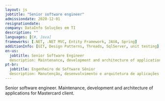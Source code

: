 ```yaml
---
layout: js
jobtitle: "Senior software engineer"
admissiondate: 2020-12-01
resignationdate:
company: DataInfo Soluções em TI
description: ""
languages: [C#, Java]
frameworks: [.NET, .NET MVC, Entity Framework, JAVA, Spring]
additionInfo: [GIT, Design Patterns, Threads, SqlServer, unit testing]
en-us:
  jobtitle: Senior Software Engineer
  description: Maintenance, development and architecture of applications for Caixa Econômica Federal - CEF client.
pt-br:
  jobtitle: Engenheiro de Software Sênior
  description: Manutenção, desenvolvimento e arquitetura de aplicações para o cliente Caixa Econômica Federal - CEF
---
```


Senior software engineer.
Maintenance, development and architecture of applications for Mastercard client.
